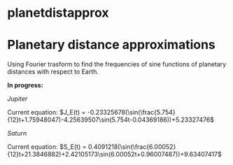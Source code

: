 # planetdistapprox
Planetary distance approximations
==============================
Using Fourier trasform to find the frequencies of sine functions of planetary distances with respect to Earth.

**In progress:**

*Jupiter*

Current equation: $J_E(t) = -0.23325678(\sin(\frac{5.754}{12}t+1.75948047)-4.25639507\sin(5.754t-0.04369186))+5.23327476$

*Saturn*

Current equation: $S_E(t) = 0.4091218(\sin(\frac{6.00052}{12}t+21.3846882)+2.42105173\sin(6.00052t+0.96007487))+9.63407417$
